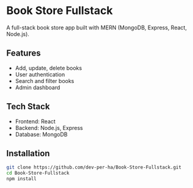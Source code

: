 # Book Store Fullstack

A full-stack book store app built with MERN (MongoDB, Express, React, Node.js).

## Features

- Add, update, delete books
- User authentication
- Search and filter books
- Admin dashboard

## Tech Stack

- Frontend: React
- Backend: Node.js, Express
- Database: MongoDB

## Installation

```bash
git clone https://github.com/dev-per-ha/Book-Store-Fullstack.git
cd Book-Store-Fullstack
npm install

